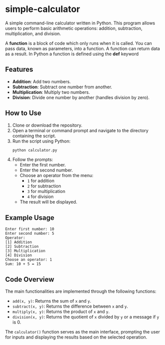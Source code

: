 # simple-calculator
A simple command-line calculator written in Python. This program allows users to perform basic arithmetic operations: addition, subtraction, multiplication, and division.

A **function** is a block of code which only runs when it is called.
You can pass data, known as parameters, into a function.
A function can return data as a result.
In Python a function is defined using the **def** keyword

## Features

- **Addition**: Add two numbers.
- **Subtraction**: Subtract one number from another.
- **Multiplication**: Multiply two numbers.
- **Division**: Divide one number by another (handles division by zero).

## How to Use

1. Clone or download the repository.
2. Open a terminal or command prompt and navigate to the directory containing the script.
3. Run the script using Python:
   ```bash
   python calculator.py
   ```
4. Follow the prompts:
   - Enter the first number.
   - Enter the second number.
   - Choose an operator from the menu:
     - `1` for addition
     - `2` for subtraction
     - `3` for multiplication
     - `4` for division
   - The result will be displayed.

## Example Usage

```plaintext
Enter first number: 10
Enter second number: 5
Operator: 
[1] Addition
[2] Subtraction
[3] Multiplication
[4] Division
Choose an operator: 1
Sum: 10 + 5 = 15
```

## Code Overview

The main functionalities are implemented through the following functions:

- `add(x, y)`: Returns the sum of `x` and `y`.
- `subtract(x, y)`: Returns the difference between `x` and `y`.
- `multiply(x, y)`: Returns the product of `x` and `y`.
- `division(x, y)`: Returns the quotient of `x` divided by `y` or a message if `y` is 0.

The `calculator()` function serves as the main interface, prompting the user for inputs and displaying the results based on the selected operation.
